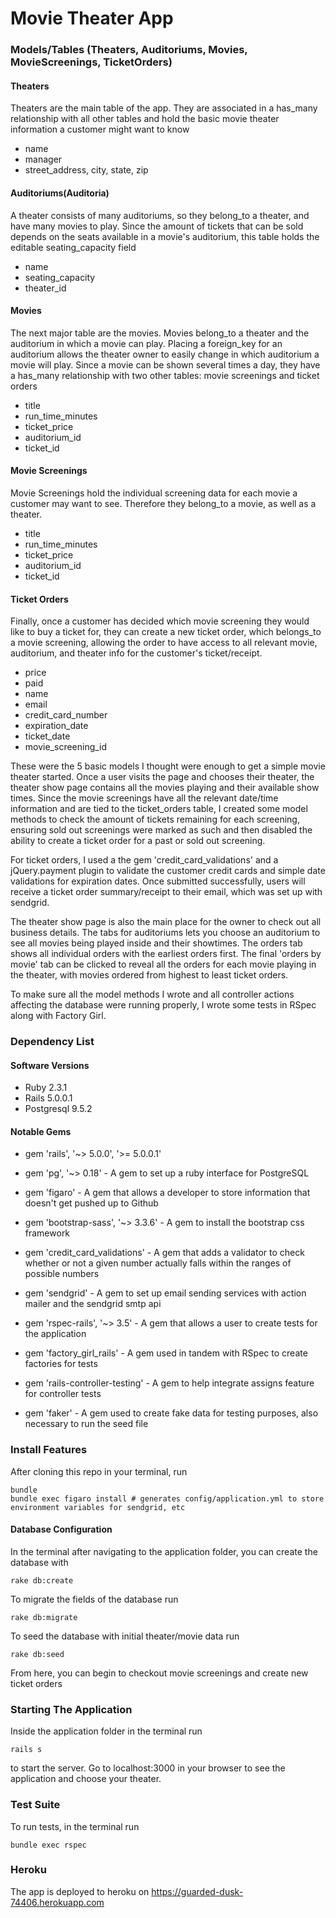 # Movie Theater App

### Models/Tables (Theaters, Auditoriums, Movies, MovieScreenings, TicketOrders)

#### Theaters 
Theaters are the main table of the app. They are associated in a has_many relationship with all other tables and hold the basic movie theater information a customer might want to know
* name
* manager
* street_address, city, state, zip

#### Auditoriums(Auditoria)
A theater consists of many auditoriums, so they belong_to a theater, and have many movies to play. Since the amount of tickets that can be sold depends on the seats available in a movie's auditorium, this table holds the editable seating_capacity field 
* name
* seating_capacity
* theater_id

#### Movies
The next major table are the movies. Movies belong_to a theater and the auditorium in which a movie can play. Placing a foreign_key for an auditorium allows the theater owner to easily change in which auditorium a movie will play. Since a movie can be shown several times a day, they have a has_many relationship with two other tables: movie screenings and ticket orders 
* title
* run_time_minutes
* ticket_price
* auditorium_id
* ticket_id

#### Movie Screenings
Movie Screenings hold the individual screening data for each movie a customer may want to see. Therefore they belong_to a movie, as well as a theater. 
* title
* run_time_minutes
* ticket_price
* auditorium_id
* ticket_id

#### Ticket Orders
Finally, once a customer has decided which movie screening they would like to buy a ticket for, they can create a new ticket order, which belongs_to a movie screening, allowing the order to have access to all relevant movie, auditorium, and theater info for the customer's ticket/receipt.
* price
* paid
* name
* email
* credit_card_number
* expiration_date
* ticket_date
* movie_screening_id

These were the 5 basic models I thought were enough to get a simple movie theater started. Once a user visits the page and chooses their theater, the theater show page contains all the movies playing and their available show times. Since the movie screenings have all the relevant date/time information and are tied to the ticket_orders table, I created some model methods to check the amount of tickets remaining for each screening, ensuring sold out screenings were marked as such and then disabled the ability to create a ticket order for a past or sold out screening. 

For ticket orders, I used a the gem 'credit_card_validations' and a jQuery.payment plugin to validate the customer credit cards and simple date validations for expiration dates. Once submitted successfully, users will receive a ticket order summary/receipt to their email, which was set up with sendgrid.

The theater show page is also the main place for the owner to check out all business details. The tabs for auditoriums lets you choose an auditorium to see all movies being played inside and their showtimes. The orders tab shows all individual orders with the earliest orders first. The final 'orders by movie' tab can be clicked to reveal all the orders for each movie playing in the theater, with movies ordered from highest to least ticket orders.

To make sure all the model methods I wrote and all controller actions affecting the database were running properly, I wrote some tests in RSpec along with Factory Girl.

### Dependency List

#### Software Versions

* Ruby 2.3.1
* Rails 5.0.0.1
* Postgresql 9.5.2

#### Notable Gems


* gem 'rails', '~> 5.0.0', '>= 5.0.0.1'
* gem 'pg', '~> 0.18' - A gem to set up a ruby interface for PostgreSQL
* gem 'figaro' - A gem that allows a developer to store information that doesn't get pushed up to Github

* gem 'bootstrap-sass', '~> 3.3.6' - A gem to install the bootstrap css framework
* gem 'credit_card_validations' - A gem that adds a validator to check whether or not a given number actually falls within the ranges of possible numbers
* gem 'sendgrid' - A gem to set up email sending services with action mailer and the sendgrid smtp api

* gem 'rspec-rails', '~> 3.5' - A gem that allows a user to create tests for the application
* gem 'factory_girl_rails' - A gem used in tandem with RSpec to create factories for tests
* gem 'rails-controller-testing' - A gem to help integrate assigns feature for controller tests
* gem 'faker' - A gem used to create fake data for testing purposes, also necessary to run the seed file


### Install Features

After cloning this repo in your terminal, run
```terminal
bundle
bundle exec figaro install # generates config/application.yml to store environment variables for sendgrid, etc
```

#### Database Configuration

In the terminal after navigating to the application folder, you can create the database with
```terminal
rake db:create
```
To migrate the fields of the database run
```terminal
rake db:migrate
```
To seed the database with initial theater/movie data run
```terminal
rake db:seed
```
From here, you can begin to checkout movie screenings and create new ticket orders

### Starting The Application

Inside the application folder in the terminal run
```terminal
rails s
```
to start the server. Go to localhost:3000 in your browser to see the application and choose your theater.

### Test Suite 
To run tests, in the terminal run
```terminal
bundle exec rspec
```
### Heroku
The app is deployed to heroku on https://guarded-dusk-74406.herokuapp.com

